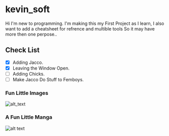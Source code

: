 # kevin_soft
Hi I'm new to programming.
I'm making this my First Project as I learn, I also want to add a cheatsheet for refrence and multible tools
So it may have more then one perpose..

## Check List
- [x] Adding Jacco.
- [x] Leaving the Window Open.
- [ ] Adding Chicks.
- [ ] Make Jacco Do Stuff to Femboys.

### Fun Little Images
![alt_text](https://cdn.discordapp.com/attachments/660957902374436865/1149490134757146706/image.png)

### A Fun Little Manga
![alt text](https://cdn.discordapp.com/attachments/1097181762267906099/1148681086201761984/91-um1uerql.png)
